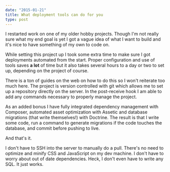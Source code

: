 ```yaml
---
date: "2015-01-21"
title: What deployment tools can do for you
type: post
---
```


I restarted work on one of my older hobby projects. Though I'm not really sure what my end goal is yet I got a vague idea of what I want to build and it's nice to have something of my own to code on.

While setting this project up I took some extra time to make sure I got deployments automated from the start. Proper configuration and use of tools saves **a lot** of time but it also takes several hours to a day or two to set up, depending on the project of course.

There is a ton of guides on the web on how to do this so I won't reiterate too much here. The project is version controlled with git which allows me to set up a repository directly on the server. In the post-receive hook I am able to add any commands necessary to properly manage the project.

As an added bonus I have fully integrated dependency management with Composer, automated asset optimization with Assetic and database migrations (that write themselves!) with Doctrine. The result is that I write some code, run a command to generate migrations if the code touches the database, and commit before pushing to live.

And that's it.

I don't have to SSH into the server to manually do a pull. There's no need to optimize and minify CSS and JavaScript on my dev machine. I don't have to worry about out of date dependencies. Heck, I don't even have to write any SQL. It just works.
